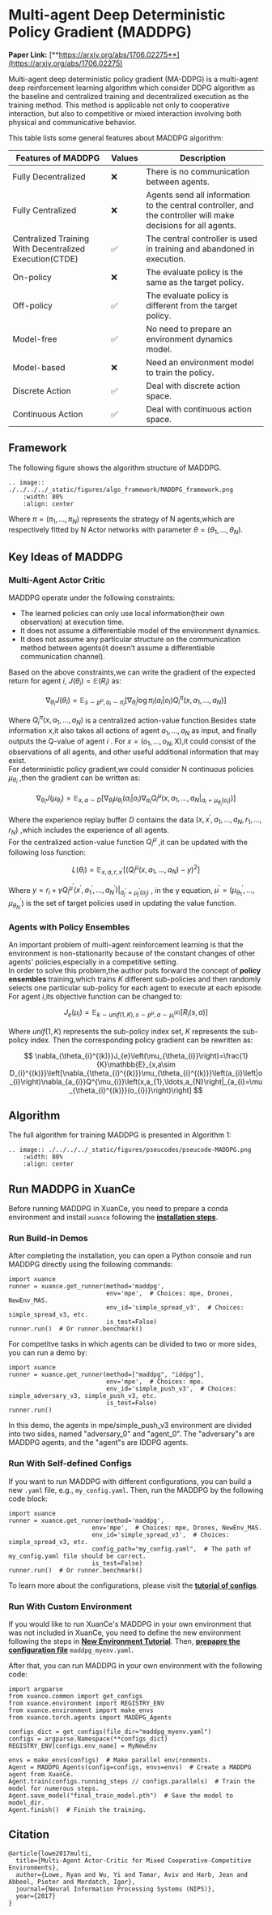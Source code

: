 # Multi-agent Deep Deterministic Policy Gradient (MADDPG)

**Paper Link:** [**https://arxiv.org/abs/1706.02275**](https://arxiv.org/abs/1706.02275)

Multi-agent deep deterministic policy gradient (MA-DDPG) is a multi-agent deep reinforcement learning algorithm 
which consider DDPG algorithm as the baseline and centralized training and decentralized execution as the training method.
This method is applicable not only to cooperative interaction,
but also to competitive or mixed interaction involving both physical and communicative behavior.

This table lists some general features about MADDPG algorithm:

| Features of MADDPG                                      | Values | Description                                                                                                   |
|---------------------------------------------------------|--------|---------------------------------------------------------------------------------------------------------------|
| Fully Decentralized                                     | ❌      | There is no communication between agents.                                                                     |
| Fully Centralized                                       | ❌      | Agents send all information to the central controller, and the controller will make decisions for all agents. | 
| Centralized Training With Decentralized Execution(CTDE) | ✅      | The central controller is used in training and abandoned in execution.                                        | 
| On-policy                                               | ❌      | The evaluate policy is the same as the target policy.                                                         | 
| Off-policy                                              | ✅      | The evaluate policy is different from the target policy.                                                      |   
| Model-free                                              | ✅      | No need to prepare an environment dynamics model.                                                             |
| Model-based                                             | ❌      | Need an environment model to train the policy.                                                                | 
| Discrete Action                                         | ✅      | Deal with discrete action space.                                                                              | 
| Continuous Action                                       | ✅      | Deal with continuous action space.                                                                            |

## Framework

The following figure shows the algorithm structure of MADDPG.

```{eval-rst}
.. image:: ./../../../_static/figures/algo_framework/MADDPG_framework.png
    :width: 80%
    :align: center
```

Where $\pi=(\pi_1,\ldots,\pi_N)$ represents the strategy of N agents,which are respectively fitted by N Actor networks with parameter $\theta=(\theta_1,\ldots,\theta_N).$

## Key Ideas of MADDPG

### Multi-Agent Actor Critic

MADDPG operate under the following constraints:

- The learned policies can only use local information(their own observation) at execution time.
- It does not assume a differentiable model of the environment dynamics.
- It does not assume any particular structure on the communication method between agents(it doesn’t assume a differentiable communication channel).

Based on the above constraints,we can write the gradient of the expected return for agent $i$, $J \left( \theta_i \right)=\mathbb{E} \left( R_i \right)$ as:

$$
\nabla_{\theta_i} J \left( \theta_i \right) = \mathbb{E}_{s \sim p^\mu,a_i \sim \pi_i} \left[ \nabla_{\theta_i} \log \pi_i \left( a_i \left| o_i \right. \right) Q_i^\pi\left(x,a_1,\ldots,a_N\right) \right]
$$

Where $Q_i^\pi\left(x,a_1,\ldots,a_N\right)$ is a centralized action-value function.Besides state information $x$,it also takes all actions of agent $a_1,\ldots,a_N$ as input,
and finally outputs the Q-value of agent $i$ . For $x=(o_1,\ldots,o_N,\mathrm{X})$,it could consist of the observations of all agents, and other useful additional information that may exist.  
For deterministic policy gradient,we could consider N continuous policies $\mu_{\theta_i}$ ,then the gradient can be written as:

$$
\nabla_{\theta_{i}}J\left(\mu_{\theta_{i}}\right)=\mathbb{E}_{x,a\sim D}\left[\nabla_{\theta_{i}}\mu_{\theta_{i}}\left(a_{i}\left|o_{i}\right)\nabla_{a_{i}}Q_{i}^{\mu}\left(x,a_{1},\ldots,a_{N}\left|\right._{a_{i}=\mu_{\theta_{i}}(o_{i})}\right)\right]\right.
$$

Where the experience replay buffer $D$ contains the data $(x,x^{\prime},a_1,\ldots,a_N,r_1,\ldots,r_N)$ ,which includes the experience of all agents.  
For the centralized action-value function $Q_i^\mu$ ,it can be updated with the following loss function:

$$
L\left(\theta_i\right)=\mathbb{E}_{x,a,r,x^{\prime}}\left[\left(Q_i^\mu\left(x,a_1,\ldots,a_N\right)-y\right)^2\right]
$$

Where $y=r_i+\gamma Q_i^{\mu^{\prime}}(x^{\prime},a_1^{\prime},\ldots,a_N^{\prime})|_{a^{\prime}_j=\mu^{\prime}_j(o_j)}$ ,
in the y equation, $\mu^{\prime}=(\mu_{\theta_1}^{\prime},\ldots,\mu_{\theta_N}^{\prime})$ is the set of target policies used in updating the value function.

### Agents with Policy Ensembles

An important problem of multi-agent reinforcement learning is that the environment is non-stationarity because of the constant changes of other agents' policies,especially in a competitive setting.  
In order to solve this problem,the author puts forward the concept of **policy ensembles** training,which trains $K$ different sub-policies and then randomly selects one particular sub-policy for each agent to execute at each episode.
For agent $i$,its objective function can be changed to:

$$
J_e\left(\mu_i\right)=\mathbb{E}_{k\sim unif(1,K),s\sim p^\mu,a\sim\mu_i^{(k)}}\left[R_i\left(s,a\right)\right]
$$

Where $unif\left(1,K\right)$ represents the sub-policy index set, $K$ represents the sub-policy index.
Then the corresponding policy gradient can be rewritten as:

$$
\nabla_{\theta_{i}^{(k)}}J_{e}\left(\mu_{\theta_{i}}\right)=\frac{1}{K}\mathbb{E}_{x,a\sim D_{i}^{(k)}}\left[\nabla_{\theta_{i}^{(k)}}\mu_{\theta_{i}^{(k)}}\left(a_{i}\left|o_{i}\right)\nabla_{a_{i}}Q^{\mu_{i}}\left(x,a_{1},\ldots,a_{N}\right|_{a_{i}=\mu_{\theta_{i}^{(k)}}(o_{i})}\right)\right]
$$

## Algorithm

The full algorithm for training MADDPG is presented in Algorithm 1:

```{eval-rst}
.. image:: ./../../../_static/figures/pseucodes/pseucode-MADDPG.png
    :width: 80%
    :align: center
```

## Run MADDPG in XuanCe

Before running MADDPG in XuanCe, you need to prepare a conda environment and install ``xuance`` following 
the [**installation steps**](./../../usage/installation.rst#install-xuance).

### Run Build-in Demos

After completing the installation, you can open a Python console and run MADDPG directly using the following commands:

```python3
import xuance
runner = xuance.get_runner(method='maddpg',
                           env='mpe',  # Choices: mpe, Drones, NewEnv_MAS.
                           env_id='simple_spread_v3',  # Choices: simple_spread_v3, etc.
                           is_test=False)
runner.run()  # Or runner.benchmark()
```

For competitve tasks in which agents can be divided to two or more sides, you can run a demo by:

```python3
import xuance
runner = xuance.get_runner(method=["maddpg", "iddpg"],
                           env='mpe',  # Choices: mpe.
                           env_id='simple_push_v3',  # Choices: simple_adversary_v3, simple_push_v3, etc.
                           is_test=False)
runner.run()
```

In this demo, the agents in mpe/simple_push_v3 environment are divided into two sides, named "adversary_0" and "agent_0".
The "adversary"s are MADDPG agents, and the "agent"s are IDDPG agents.

### Run With Self-defined Configs

If you want to run MADDPG with different configurations, you can build a new ``.yaml`` file, e.g., ``my_config.yaml``.
Then, run the MADDPG by the following code block:

```python3
import xuance
runner = xuance.get_runner(method='maddpg',
                       env='mpe',  # Choices: mpe, Drones, NewEnv_MAS.
                       env_id='simple_spread_v3',  # Choices: simple_spread_v3, etc.
                       config_path="my_config.yaml",  # The path of my_config.yaml file should be correct.
                       is_test=False)
runner.run()  # Or runner.benchmark()
```

To learn more about the configurations, please visit the 
[**tutorial of configs**](./../../api/configs/configuration_examples.rst).

### Run With Custom Environment

If you would like to run XuanCe's MADDPG in your own environment that was not included in XuanCe, 
you need to define the new environment following the steps in 
[**New Environment Tutorial**](./../../usage/custom_env/custom_drl_env.rst).
Then, [**prepapre the configuration file**](./../../usage/custom_env/custom_drl_env.rst#step-2-create-the-config-file-and-read-the-configurations) 
 ``maddpg_myenv.yaml``.

After that, you can run MADDPG in your own environment with the following code:

```python3
import argparse
from xuance.common import get_configs
from xuance.environment import REGISTRY_ENV
from xuance.environment import make_envs
from xuance.torch.agents import MADDPG_Agents

configs_dict = get_configs(file_dir="maddpg_myenv.yaml")
configs = argparse.Namespace(**configs_dict)
REGISTRY_ENV[configs.env_name] = MyNewEnv

envs = make_envs(configs)  # Make parallel environments.
Agent = MADDPG_Agents(config=configs, envs=envs)  # Create a MADDPG agent from XuanCe.
Agent.train(configs.running_steps // configs.parallels)  # Train the model for numerous steps.
Agent.save_model("final_train_model.pth")  # Save the model to model_dir.
Agent.finish()  # Finish the training.
```

## Citation

```{code-block} bash
@article{lowe2017multi,
  title={Multi-Agent Actor-Critic for Mixed Cooperative-Competitive Environments},
  author={Lowe, Ryan and Wu, Yi and Tamar, Aviv and Harb, Jean and Abbeel, Pieter and Mordatch, Igor},
  journal={Neural Information Processing Systems (NIPS)},
  year={2017}
}
```